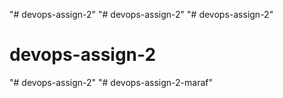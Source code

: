 "# devops-assign-2" 
"# devops-assign-2" 
"# devops-assign-2" 
# devops-assign-2
"# devops-assign-2" 
"# devops-assign-2-maraf" 
